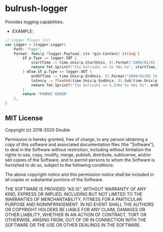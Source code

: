 # bulrush-logger
Provides logging capabilities.
- EXAMPLE:   
```go
// Logger Plugin init
var Logger = &logger.Logger{
	Path: "logs",
	Format: func(p *logger.Payload, ctx *gin.Context) string {
		if p.Type == logger.INT {
			startTime := time.Unix(p.StartUnix, 0).Format("2006/01/02 15:04:05")
			return fmt.Sprintf("[%v bulrush] => %s %6s %s", startTime, p.IP, p.Method, p.URL)
		} else if p.Type == logger.OUT {
			endOfTime := time.Unix(p.EndUnix, 0).Format("2006/01/02 15:04:05")
			latency := float64(time.Unix(p.EndUnix, 0).Sub(time.Unix(p.StartUnix, 0)) / time.Millisecond)
			return fmt.Sprintf("[%v bulrush] <= %.2fms %s %6s %s", endOfTime, latency, p.IP, p.Method, p.URL)
		}
		return "FROMAT ERROR"
	},
}
```

## MIT License

Copyright (c) 2018-2020 Double

Permission is hereby granted, free of charge, to any person obtaining a copy
of this software and associated documentation files (the "Software"), to deal
in the Software without restriction, including without limitation the rights
to use, copy, modify, merge, publish, distribute, sublicense, and/or sell
copies of the Software, and to permit persons to whom the Software is
furnished to do so, subject to the following conditions:

The above copyright notice and this permission notice shall be included in all
copies or substantial portions of the Software.

THE SOFTWARE IS PROVIDED "AS IS", WITHOUT WARRANTY OF ANY KIND, EXPRESS OR
IMPLIED, INCLUDING BUT NOT LIMITED TO THE WARRANTIES OF MERCHANTABILITY,
FITNESS FOR A PARTICULAR PURPOSE AND NONINFRINGEMENT. IN NO EVENT SHALL THE
AUTHORS OR COPYRIGHT HOLDERS BE LIABLE FOR ANY CLAIM, DAMAGES OR OTHER
LIABILITY, WHETHER IN AN ACTION OF CONTRACT, TORT OR OTHERWISE, ARISING FROM,
OUT OF OR IN CONNECTION WITH THE SOFTWARE OR THE USE OR OTHER DEALINGS IN THE
SOFTWARE.